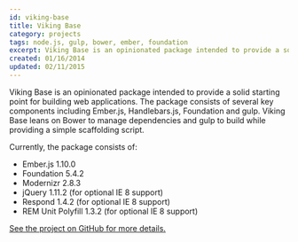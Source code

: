 ```yaml
---
id: viking-base
title: Viking Base
category: projects
tags: node.js, gulp, bower, ember, foundation
excerpt: Viking Base is an opinionated package intended to provide a solid starting point for building web applications. The package consists of several key components including Ember.js, Handlebars.js, Foundation and gulp. Viking Base leans on Bower to manage dependencies and gulp to build while providing a simple scaffolding script.
created: 01/16/2014
updated: 02/11/2015
---
```


Viking Base is an opinionated package intended to provide a solid starting point for building web applications. The package consists of several key components including Ember.js, Handlebars.js, Foundation and gulp. Viking Base leans on Bower to manage dependencies and gulp to build while providing a simple scaffolding script.

Currently, the package consists of:

* Ember.js 1.10.0
* Foundation 5.4.2
* Modernizr 2.8.3
* jQuery 1.11.2 (for optional IE 8 support)
* Respond 1.4.2 (for optional IE 8 support)
* REM Unit Polyfill 1.3.2 (for optional IE 8 support)

[See the project on GitHub for more details.](https://github.com/jneurock/viking-base)